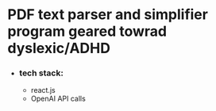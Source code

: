 # PDF text parser and simplifier program geared towrad dyslexic/ADHD

- ### tech stack: 
    - react.js
    - OpenAI API calls

